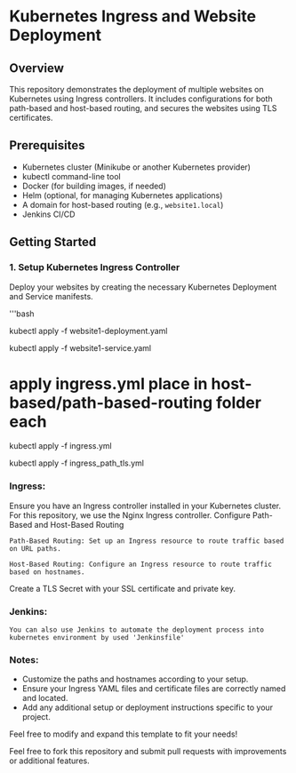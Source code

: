 # Kubernetes Ingress and Website Deployment

## Overview

This repository demonstrates the deployment of multiple websites on Kubernetes using Ingress controllers. It includes configurations for both path-based and host-based routing, and secures the websites using TLS certificates.

## Prerequisites

- Kubernetes cluster (Minikube or another Kubernetes provider)
- kubectl command-line tool
- Docker (for building images, if needed)
- Helm (optional, for managing Kubernetes applications)
- A domain for host-based routing (e.g., `website1.local`)
- Jenkins CI/CD

## Getting Started

### 1. **Setup Kubernetes Ingress Controller**
Deploy your websites by creating the necessary Kubernetes Deployment and Service manifests.

'''bash

kubectl apply -f website1-deployment.yaml

kubectl apply -f website1-service.yaml

# apply ingress.yml place in host-based/path-based-routing folder each
kubectl apply -f ingress.yml

kubectl apply -f ingress_path_tls.yml

### Ingress:
Ensure you have an Ingress controller installed in your Kubernetes cluster. For this repository, we use the Nginx Ingress controller.
Configure Path-Based and Host-Based Routing

    Path-Based Routing: Set up an Ingress resource to route traffic based on URL paths.
    
    Host-Based Routing: Configure an Ingress resource to route traffic based on hostnames.

Create a TLS Secret with your SSL certificate and private key.

### Jenkins:
	You can also use Jenkins to automate the deployment process into kubernetes environment by used 'Jenkinsfile'

### Notes:

- Customize the paths and hostnames according to your setup.
- Ensure your Ingress YAML files and certificate files are correctly named and located.
- Add any additional setup or deployment instructions specific to your project.

Feel free to modify and expand this template to fit your needs!

Feel free to fork this repository and submit pull requests with improvements or additional features.



